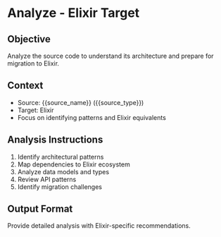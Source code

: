# Analyze - Elixir Target

## Objective
Analyze the source code to understand its architecture and prepare for migration to Elixir.

## Context
- Source: {{source_name}} ({{source_type}})
- Target: Elixir
- Focus on identifying patterns and Elixir equivalents

## Analysis Instructions
1. Identify architectural patterns
2. Map dependencies to Elixir ecosystem
3. Analyze data models and types
4. Review API patterns
5. Identify migration challenges

## Output Format
Provide detailed analysis with Elixir-specific recommendations.
